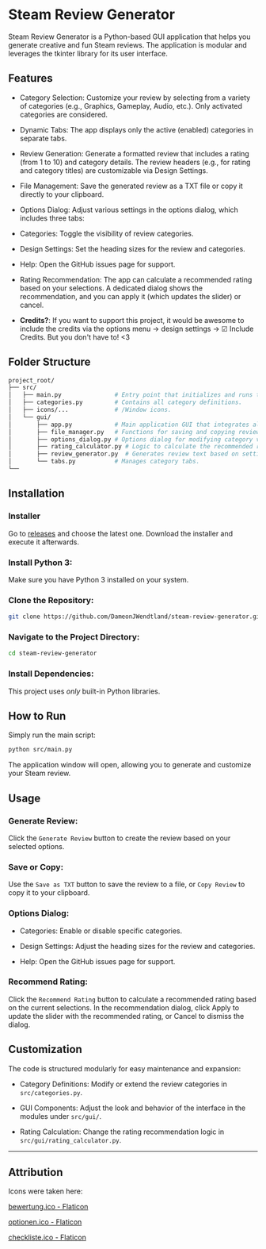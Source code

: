 # Steam Review Generator
Steam Review Generator is a Python-based GUI application that helps you generate creative and fun Steam reviews. 
The application is modular and leverages the tkinter library for its user interface.

## Features
- Category Selection:
Customize your review by selecting from a variety of categories (e.g., Graphics, Gameplay, Audio, etc.). Only activated categories are considered.

- Dynamic Tabs:
The app displays only the active (enabled) categories in separate tabs.

- Review Generation:
Generate a formatted review that includes a rating (from 1 to 10) and category details.
The review headers (e.g., for rating and category titles) are customizable via Design Settings.

- File Management:
Save the generated review as a TXT file or copy it directly to your clipboard.

- Options Dialog:
Adjust various settings in the options dialog, which includes three tabs:

- Categories: Toggle the visibility of review categories.

- Design Settings: Set the heading sizes for the review and categories.

 - Help: Open the GitHub issues page for support.

- Rating Recommendation:
The app can calculate a recommended rating based on your selections. A dedicated dialog shows the recommendation, and you can apply it (which updates the slider) or cancel.

- **Credits?**:
If you want to support this project, it would be awesome to include the credits via the options menu -> design settings -> ☑ Include Credits. But you don't have to! <3

## Folder Structure
```bash
project_root/
├── src/
│   ├── main.py               # Entry point that initializes and runs the application.
│   ├── categories.py         # Contains all category definitions.
│   ├── icons/...             # /Window icons.
│   └── gui/
│       ├── app.py            # Main application GUI that integrates all modules.
│       ├── file_manager.py   # Functions for saving and copying reviews.
│       ├── options_dialog.py # Options dialog for modifying category visibility, design settings, etc.
│       ├── rating_calculator.py # Logic to calculate the recommended rating.
│       ├── review_generator.py  # Generates review text based on settings.
│       └── tabs.py           # Manages category tabs.
└── 
```
## Installation

### Installer
Go to [releases](https://github.com/DameonJWendtland/steam-review-generator/releases) and choose the latest one. Download the installer and execute it afterwards.


### Install Python 3:
Make sure you have Python 3 installed on your system.

### Clone the Repository:

```bash
git clone https://github.com/DameonJWendtland/steam-review-generator.git
```
### Navigate to the Project Directory:

```bash
cd steam-review-generator
```

### Install Dependencies:
This project uses *only* built-in Python libraries.

## How to Run
Simply run the main script:

```bash
python src/main.py
```
The application window will open, allowing you to generate and customize your Steam review.

## Usage
### Generate Review:
Click the `Generate Review` button to create the review based on your selected options.

### Save or Copy:
Use the `Save as TXT` button to save the review to a file, or `Copy Review` to copy it to your clipboard.

### Options Dialog:

- Categories: Enable or disable specific categories.

- Design Settings: Adjust the heading sizes for the review and categories.

- Help: Open the GitHub issues page for support.

### Recommend Rating:
Click the `Recommend Rating` button to calculate a recommended rating based on the current selections.
In the recommendation dialog, click Apply to update the slider with the recommended rating, or Cancel to dismiss the dialog.

## Customization
The code is structured modularly for easy maintenance and expansion:

- Category Definitions: Modify or extend the review categories in `src/categories.py`.

- GUI Components: Adjust the look and behavior of the interface in the modules under `src/gui/`.

- Rating Calculation: Change the rating recommendation logic in `src/gui/rating_calculator.py`.


---

## Attribution
Icons were taken here:

<a href="https://www.flaticon.com/de/kostenlose-icons/rezension" title="rezension Icons">bewertung.ico - Flaticon</a>

<a href="https://www.flaticon.com/de/kostenlose-icons/filter" title="filter Icons">optionen.ico - Flaticon</a>

<a href="https://www.flaticon.com/de/kostenlose-icons/auswertung" title="auswertung Icons">checkliste.ico - Flaticon</a>

